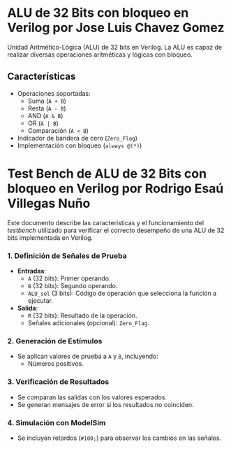# ALU de 32 Bits con bloqueo en Verilog por Jose Luis Chavez Gomez

Unidad Aritmético-Lógica (ALU) de 32 bits en Verilog. La ALU es capaz de realizar diversas operaciones aritméticas y lógicas con bloqueo.

## Características
- Operaciones soportadas:
  - Suma (`A + B`)
  - Resta (`A - B`)
  - AND (`A & B`)
  - OR (`A | B`)
  - Comparación (`A < B`)
- Indicador de bandera de cero (`Zero_Flag`)
- Implementación con bloqueo (`always @(*)`)

# Test Bench de ALU de 32 Bits con bloqueo en Verilog por Rodrigo Esaú Villegas Nuño
Este documento describe las características y el funcionamiento del *testbench* utilizado para verificar el correcto desempeño de una ALU de 32 bits implementada en Verilog.

### 1. Definición de Señales de Prueba
- **Entradas**:
  - `A` (32 bits): Primer operando.
  - `B` (32 bits): Segundo operando.
  - `ALU_sel` (3 bits): Código de operación que selecciona la función a ejecutar.
- **Salida**:
  - `R` (32 bits): Resultado de la operación.
  - Señales adicionales (opcional): `Zero_Flag`.

### 2. Generación de Estímulos
- Se aplican valores de prueba a `A` y `B`, incluyendo:
  - Números positivos.

### 3. Verificación de Resultados
- Se comparan las salidas con los valores esperados.
- Se generan mensajes de error si los resultados no coinciden.

### 4. Simulación con ModelSim
- Se incluyen retardos (`#100;`) para observar los cambios en las señales.
